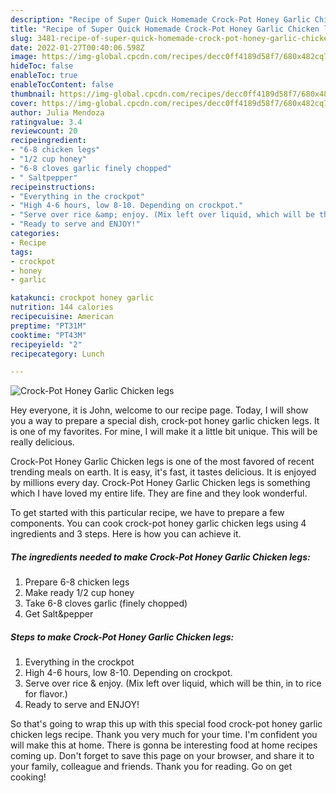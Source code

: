 ```yaml
---
description: "Recipe of Super Quick Homemade Crock-Pot Honey Garlic Chicken legs"
title: "Recipe of Super Quick Homemade Crock-Pot Honey Garlic Chicken legs"
slug: 3481-recipe-of-super-quick-homemade-crock-pot-honey-garlic-chicken-legs
date: 2022-01-27T00:40:06.598Z
image: https://img-global.cpcdn.com/recipes/decc0ff4189d58f7/680x482cq70/crock-pot-honey-garlic-chicken-legs-recipe-main-photo.jpg
hideToc: false
enableToc: true
enableTocContent: false
thumbnail: https://img-global.cpcdn.com/recipes/decc0ff4189d58f7/680x482cq70/crock-pot-honey-garlic-chicken-legs-recipe-main-photo.jpg
cover: https://img-global.cpcdn.com/recipes/decc0ff4189d58f7/680x482cq70/crock-pot-honey-garlic-chicken-legs-recipe-main-photo.jpg
author: Julia Mendoza
ratingvalue: 3.4
reviewcount: 20
recipeingredient:
- "6-8 chicken legs"
- "1/2 cup honey"
- "6-8 cloves garlic finely chopped"
- " Saltpepper"
recipeinstructions:
- "Everything in the crockpot"
- "High 4-6 hours, low 8-10. Depending on crockpot."
- "Serve over rice &amp; enjoy. (Mix left over liquid, which will be thin, in to rice for flavor.)"
- "Ready to serve and ENJOY!"
categories:
- Recipe
tags:
- crockpot
- honey
- garlic

katakunci: crockpot honey garlic 
nutrition: 144 calories
recipecuisine: American
preptime: "PT31M"
cooktime: "PT43M"
recipeyield: "2"
recipecategory: Lunch

---
```



![Crock-Pot Honey Garlic Chicken legs](https://img-global.cpcdn.com/recipes/decc0ff4189d58f7/680x482cq70/crock-pot-honey-garlic-chicken-legs-recipe-main-photo.jpg)

Hey everyone, it is John, welcome to our recipe page. Today, I will show you a way to prepare a special dish, crock-pot honey garlic chicken legs. It is one of my favorites. For mine, I will make it a little bit unique. This will be really delicious.

Crock-Pot Honey Garlic Chicken legs is one of the most favored of recent trending meals on earth. It is easy, it's fast, it tastes delicious. It is enjoyed by millions every day. Crock-Pot Honey Garlic Chicken legs is something which I have loved my entire life. They are fine and they look wonderful.




To get started with this particular recipe, we have to prepare a few components. You can cook crock-pot honey garlic chicken legs using 4 ingredients and 3 steps. Here is how you can achieve it.

<!--inarticleads1-->

##### The ingredients needed to make Crock-Pot Honey Garlic Chicken legs:

1. Prepare 6-8 chicken legs
1. Make ready 1/2 cup honey
1. Take 6-8 cloves garlic (finely chopped)
1. Get  Salt&amp;pepper




<!--inarticleads2-->

##### Steps to make Crock-Pot Honey Garlic Chicken legs:

1. Everything in the crockpot
1. High 4-6 hours, low 8-10. Depending on crockpot.
1. Serve over rice &amp; enjoy. (Mix left over liquid, which will be thin, in to rice for flavor.)
1. Ready to serve and ENJOY!



So that's going to wrap this up with this special food crock-pot honey garlic chicken legs recipe. Thank you very much for your time. I'm confident you will make this at home. There is gonna be interesting food at home recipes coming up. Don't forget to save this page on your browser, and share it to your family, colleague and friends. Thank you for reading. Go on get cooking!
